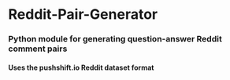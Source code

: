 # Reddit-Pair-Generator

### Python module for generating question-answer Reddit comment pairs

#### Uses the pushshift.io Reddit dataset format